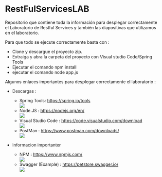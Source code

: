 <!DOCTYPE html>
<html>
<body>
	<h1>RestFulServicesLAB</h1>
	<p>Repositorio que contiene toda la información para desplegar correctamente el Laboratorio de Restful Services y también las diapositivas que utilizamos en el laboratorio.</p>
	<p>Para que todo se ejecute correctamente basta con :</p>
	<ul>
		<li>Clone y descargue el proyecto zip.</li>
		<li>Extraiga y abra la carpeta del proyecto con Visual studio Code/Spring Tools</li>
		<li>Ejecutar el comando npm install</li>
		<li>ejecutar el comando node app.js</li>
	</ul>
	<p>Algunos enlaces importantes para desplegar correctamente el laboratorio :</p>
	<ul>
		<li>Descargas :</li>
		<p></p>
		<ul>
		<li>Spring Tools:  <a href="https://spring.io/tools">https://spring.io/tools</a></li>
			<img class="img-nodejs" src="https://github.com/Benjamin1395/RestFulServicesLAB/assets/52389293/5c1007a5-e0b6-42e7-b152-0fc9b935d829">
			<li>Node.JS :  <a href="https://nodejs.org/en/">https://nodejs.org/en/</a></li>
			<img class="img-nodejs" src="https://user-images.githubusercontent.com/52389293/228718314-a11fd12d-736c-43e0-8096-952e6adaf816.png">
			<li>Visual Studio Code : <a href="https://code.visualstudio.com/download">https://code.visualstudio.com/download</a></li>
			<img class="img-visual" src="https://user-images.githubusercontent.com/52389293/228719624-29d361fa-62e6-46cd-9ce6-ebc37af9dd75.png">
			<li>PostMan : <a href="https://www.postman.com/downloads/">https://www.postman.com/downloads/</a></li>
			<img class="img-visual" src="https://user-images.githubusercontent.com/52389293/228720148-d21d2c33-76fe-47b7-9c76-571e1f3d926c.png">
		</ul>
		<p></p>
		<li>Informacion importanter</li>
		<p></p>
		<ul>
			<li>NPM : <a href="https://www.npmjs.com/">https://www.npmjs.com/</a></li>
			<img class="img-npm" src="https://user-images.githubusercontent.com/52389293/228719356-d0d00f11-76ed-429f-a56f-bc13749bea4f.png">
			<li>Swagger (Example) : <a href="https://petstore.swagger.io/">https://petstore.swagger.io/</a></li>
			<img class="img-swagger" src="https://user-images.githubusercontent.com/52389293/228717246-9dd1030c-a0e5-4d2d-b27d-37addb579293.png">
		</ul>
	</ul>
</body>
</html>


